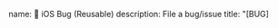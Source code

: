 name: 🐞 iOS Bug (Reusable)
description: File a bug/issue
title: "[BUG] <title>"
labels: ["bug"]
body:
  - type: textarea
    attributes:
      label: Current Behavior
      description: A concise description of what you're experiencing.
    validations:
      required: true
  - type: textarea
    attributes:
      label: Expected Behavior
      description: A concise description of what you expected to happen.
    validations:
      required: false
  - type: textarea
    attributes:
      label: Steps To Reproduce
      description: Steps to reproduce the behavior.
      placeholder: |
        1. In this environment...
        2. With this config...
        3. Run '...'
        4. See error...
      render: bash
    validations:
      required: false
  - type: dropdown
    id: device
    attributes:
      label: Device
      description: What device are you running on?
      options:
        - iPhone (Default)
        - iPad
        - Simulator iPhone
        - Simulator iPad
      default: 0
      multiple: true
    validations:
      required: true
  - type: input
    id: osversion
    attributes:
      label: OS Version
      description: "What version of iOS/iPadOS are you running?"
      placeholder: "iOS 18.1"
    validations:
      required: true
  - type: input
    id: appversion
    attributes:
      label: App Version
      description: "What version of the App are you running?"
      placeholder: "0.8.34"
    validations:
      required: true
  - type: textarea
    attributes:
      label: Attachments
      description: |
        Tip: You can attach images or log files by clicking this area to highlight it and then dragging files in.
    validations:
      required: false